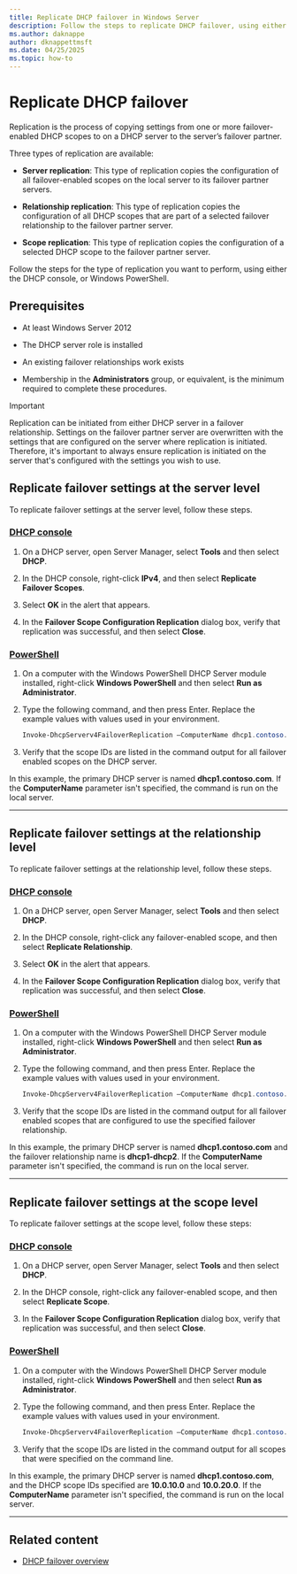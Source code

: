 ```yaml
---
title: Replicate DHCP failover in Windows Server
description: Follow the steps to replicate DHCP failover, using either the DHCP Console, or Windows PowerShell.
ms.author: daknappe
author: dknappettmsft
ms.date: 04/25/2025
ms.topic: how-to
---
```


# Replicate DHCP failover

Replication is the process of copying settings from one or more failover-enabled DHCP scopes to on a DHCP server to the server’s failover partner.

Three types of replication are available:

- **Server replication**: This type of replication copies the configuration of all failover-enabled scopes on the local server to its failover partner servers.

- **Relationship replication**: This type of replication copies the configuration of all DHCP scopes that are part of a selected failover relationship to the failover partner server.

- **Scope replication**: This type of replication copies the configuration of a selected DHCP scope to the failover partner server.

Follow the steps for the type of replication you want to perform, using either the DHCP console, or Windows PowerShell.

## Prerequisites

- At least Windows Server 2012

- The DHCP server role is installed

- An existing failover relationships work exists

- Membership in the **Administrators** group, or equivalent, is the minimum required to complete these procedures.

> [!IMPORTANT]
> Replication can be initiated from either DHCP server in a failover relationship. Settings on the failover partner server are overwritten with the settings that are configured on the server where replication is initiated. Therefore, it's important to always ensure replication is initiated on the server that's configured with the settings you wish to use.

## Replicate failover settings at the server level

To replicate failover settings at the server level, follow these steps.

### [DHCP console](#tab/dhcp-console)

1. On a DHCP server, open Server Manager, select **Tools** and then select **DHCP**.

1. In the DHCP console, right-click **IPv4**, and then select **Replicate Failover Scopes**.

1. Select **OK** in the alert that appears.

1. In the **Failover Scope Configuration Replication** dialog box, verify that replication was successful, and then select **Close**.

### [PowerShell](#tab/powershell)

1. On a computer with the Windows PowerShell DHCP Server module installed, right-click **Windows PowerShell** and then select **Run as Administrator**.

1. Type the following command, and then press Enter. Replace the example values with values used in your environment.

    ```powershell
    Invoke-DhcpServerv4FailoverReplication –ComputerName dhcp1.contoso.com -Force
    ```

1. Verify that the scope IDs are listed in the command output for all failover enabled scopes on the DHCP server.

In this example, the primary DHCP server is named **dhcp1.contoso.com**. If the **ComputerName** parameter isn't specified, the command is run on the local server.

---

## Replicate failover settings at the relationship level

To replicate failover settings at the relationship level, follow these steps.

### [DHCP console](#tab/dhcp-console)

1. On a DHCP server, open Server Manager, select **Tools** and then select **DHCP**.

1. In the DHCP console, right-click any failover-enabled scope, and then select **Replicate Relationship**.

1. Select **OK** in the alert that appears.

1. In the **Failover Scope Configuration Replication** dialog box, verify that replication was successful, and then select **Close**.

### [PowerShell](#tab/powershell)

1. On a computer with the Windows PowerShell DHCP Server module installed, right-click **Windows PowerShell** and then select **Run as Administrator**.

1. Type the following command, and then press Enter. Replace the example values with values used in your environment.

    ```powershell
    Invoke-DhcpServerv4FailoverReplication –ComputerName dhcp1.contoso.com –Name dhcp1-dhcp2 -Force
    ```

1. Verify that the scope IDs are listed in the command output for all failover enabled scopes that are configured to use the specified failover relationship.

In this example, the primary DHCP server is named **dhcp1.contoso.com** and the failover relationship name is **dhcp1-dhcp2**. If the **ComputerName** parameter isn't specified, the command is run on the local server.

---

## Replicate failover settings at the scope level

To replicate failover settings at the scope level, follow these steps:

### [DHCP console](#tab/dhcp-console)

1. On a DHCP server, open Server Manager, select **Tools** and then select **DHCP**.

2. In the DHCP console, right-click any failover-enabled scope, and then select **Replicate Scope**.

3. In the **Failover Scope Configuration Replication** dialog box, verify that replication was successful, and then select **Close**.

### [PowerShell](#tab/powershell)

1. On a computer with the Windows PowerShell DHCP Server module installed, right-click **Windows PowerShell** and then select **Run as Administrator**.

1. Type the following command, and then press Enter. Replace the example values with values used in your environment.

    ```powershell
    Invoke-DhcpServerv4FailoverReplication –ComputerName dhcp1.contoso.com –ScopeID 10.0.10.0,10.0.20.0 -Force
    ```

1. Verify that the scope IDs are listed in the command output for all scopes that were specified on the command line.

In this example, the primary DHCP server is named **dhcp1.contoso.com**, and the DHCP scope IDs specified are **10.0.10.0** and **10.0.20.0**. If the **ComputerName** parameter isn't specified, the command is run on the local server.

---

## Related content

- [DHCP failover overview](/windows-server/networking/technologies/dhcp/dhcp-failover)



